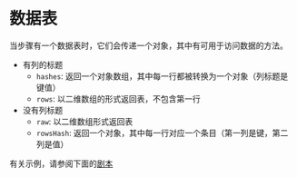 # 数据表

当步骤有一个数据表时，它们会传递一个对象，其中有可用于访问数据的方法。

- 有列的标题
  - `hashes`: 返回一个对象数组，其中每一行都被转换为一个对象（列标题是键值）
  - `rows`: 以二维数组的形式返回表，不包含第一行
- 没有列标题
  - `raw`: 以二维数组形式返回表
  - `rowsHash`: 返回一个对象，其中每一行对应一个条目（第一列是键，第二列是值）

有关示例，请参阅下面的[剧本](https://github.com/cucumber/cucumber-js/blob/master/features/data_tables.feature)
